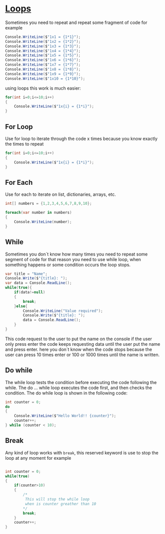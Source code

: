 # [Loops](https://docs.microsoft.com/en-us/dotnet/csharp/tour-of-csharp/tutorials/branches-and-loops-local?WT.mc_id=Educationalcsharp-c9-scottha#use-loops-to-repeat-operations)

Sometimes you need to repeat and repeat some fragment of code for example 

```cs
Console.WriteLine($"1x1 = {1*1}");
Console.WriteLine($"1x2 = {1*2}");
Console.WriteLine($"1x3 = {1*3}");
Console.WriteLine($"1x4 = {1*4}");
Console.WriteLine($"1x5 = {1*5}");
Console.WriteLine($"1x6 = {1*6}");
Console.WriteLine($"1x7 = {1*7}");
Console.WriteLine($"1x8 = {1*8}");
Console.WriteLine($"1x9 = {1*9}");
Console.WriteLine($"1x10 = {1*10}");
```

using loops this work is much easier:
```cs
for(int i=0;i<=10;i++)
{
    Console.WriteLine($"1x{i} = {1*i}");
}
```

## For Loop

Use for loop to iterate through the code x times because you know exactly the times to repeat

```cs
for(int i=0;i<=10;i++)
{
    Console.WriteLine($"1x{i} = {1*i}");
}
```

## For Each

Use for each to iterate on list, dictionaries, arrays, etc.

```cs
int[] numbers = {1,2,3,4,5,6,7,8,9,10};

foreach(var number in numbers)
{
    Console.WriteLine(number);
}
```

## While

Sometimes you don´t know how many times you need to repeat some segment of code for that reason you need to use while loop, when something happens or some condition occurs the loop stops.

```cs
var title = "Name";
Console.Write($"{title}: ");
var data = Console.ReadLine();
while(true){
    if(data!=null)
    {
        break;
    }else{
        Console.WriteLine("Value required");
        Console.Write($"{title}: ");
        data = Console.ReadLine();
    }
}
```
This code request to the user to put the name on the console if the user only press enter the code keeps requesting data until the user put the name and press enter. here you don´t know when the code stops because the user can press 10 times enter or 100 or 1000 times until the name is written.

## Do while

The while loop tests the condition before executing the code following the while. The do ... while loop executes the code first, and then checks the condition. The do while loop is shown in the following code:

```cs
int counter = 0;
do
{
    Console.WriteLine($"Hello World!! {counter}");
    counter++;
} while (counter < 10);
```

## Break

Any kind of loop works with `break`, this reserved keyword is use to stop the loop at any moment for example 

```cs

int counter = 0;
while(true)
{
    if(counter>10)
    {
        /*
         This will stop the while loop 
         when is counter greather than 10
        */
        break;
    }
    counter++;
}
```